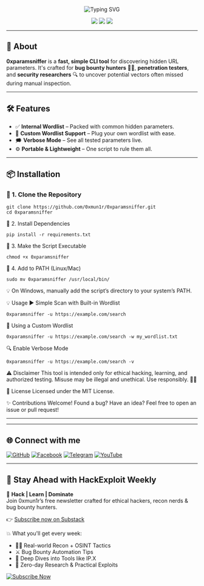 <p align="center">
  <img src="https://readme-typing-svg.demolab.com?font=Fira+Code&weight=600&size=22&pause=1000&color=00FF99&center=true&vCenter=true&multiline=true&width=600&height=60&lines=%F0%9F%94%91+0xparamsniffer+-+Hidden+URL+Parameter+Discovery" alt="Typing SVG" />
</p>

<p align="center">
  <img src="https://img.shields.io/badge/Platform-Linux%20%7C%20Windows%20%7C%20Mac-green?style=flat-square&logo=github">
  <img src="https://img.shields.io/badge/License-MIT-blue.svg?style=flat-square">
  <img src="https://img.shields.io/badge/Made%20with-Python-FFD43B?style=flat-square&logo=python&logoColor=blue">
</p>

---

## 🚀 About

**0xparamsniffer** is a **fast, simple CLI tool** for discovering hidden URL parameters. It's crafted for **bug bounty hunters** 🧑‍💻, **penetration testers**, and **security researchers** 🔍 to uncover potential vectors often missed during manual inspection.

---

## 🛠 Features

- ✅ **Internal Wordlist** – Packed with common hidden parameters.
- 🧩 **Custom Wordlist Support** – Plug your own wordlist with ease.
- 🗯️ **Verbose Mode** – See all tested parameters live.
- ⚙️ **Portable & Lightweight** – One script to rule them all.

---

## 📦 Installation

### 🔹 1. Clone the Repository
```
git clone https://github.com/0xmun1r/0xparamsniffer.git
cd 0xparamsniffer
````

🔹 2. Install Dependencies
```
pip install -r requirements.txt
```
🔹 3. Make the Script Executable
```
chmod +x 0xparamsniffer
```
🔹 4. Add to PATH (Linux/Mac)
```
sudo mv 0xparamsniffer /usr/local/bin/
```
💡 On Windows, manually add the script’s directory to your system’s PATH.

💡 Usage
▶️ Simple Scan with Built-in Wordlist
```
0xparamsniffer -u https://example.com/search
```
📁 Using a Custom Wordlist
```
0xparamsniffer -u https://example.com/search -w my_wordlist.txt
```
🔍 Enable Verbose Mode
```
0xparamsniffer -u https://example.com/search -v
```
⚠️ Disclaimer
This tool is intended only for ethical hacking, learning, and authorized testing.
Misuse may be illegal and unethical. Use responsibly. 🧠🔐

📄 License
Licensed under the MIT License.

✨ Contributions Welcome!
Found a bug? Have an idea? Feel free to open an issue or pull request!


---

---
## 🌐 Connect with me

[![GitHub](https://img.shields.io/badge/GitHub-0×mun1r-181717?style=for-the-badge&logo=github)](https://github.com/0xmun1r)
[![Facebook](https://img.shields.io/badge/Facebook-Page-blue?style=for-the-badge&logo=facebook)](https://facebook.com/0xmun1r)
[![Telegram](https://img.shields.io/badge/Telegram-Channel-2CA5E0?style=for-the-badge&logo=telegram)](https://t.me/telegr_mun1r)
[![YouTube](https://img.shields.io/badge/YouTube-Channel-FF0000?style=for-the-badge&logo=youtube)](https://youtube.com/@0xmun1r?si=BQwwz7HA2YfqKvaF)

---
## 🧠 Stay Ahead with HackExploit Weekly

🎯 **Hack | Learn | Dominate**  
Join 0xmun1r’s free newsletter crafted for ethical hackers, recon nerds & bug bounty hunters.

👉 [Subscribe now on Substack](https://hackexploit.substack.com)

💥 What you'll get every week:
- 🕵️‍♂️ Real-world Recon + OSINT Tactics
- ⚔️ Bug Bounty Automation Tips
- 🧠 Deep Dives into Tools like IP.X
- 🧪 Zero-day Research & Practical Exploits

[![Subscribe Now](https://img.shields.io/badge/Subscribe--Now-HackExploit_Weekly-orange?style=for-the-badge&logo=substack)](https://hackexploit.substack.com)

